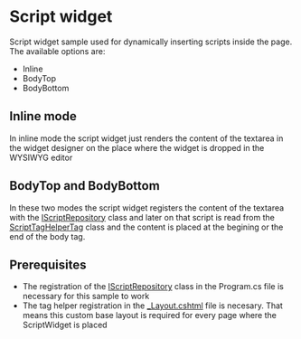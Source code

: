 # Script widget

Script widget sample used for dynamically inserting scripts inside the page. The available options are:

* Inline
* BodyTop
* BodyBottom

## Inline mode

In inline mode the script widget just renders the content of the textarea in the widget designer on the place where the widget is dropped in the WYSIWYG editor

## BodyTop and BodyBottom

In these two modes the script widget registers the content of the textarea with the [IScriptRepository](./TagHelpers/IScriptRepository.cs) class and later on that
script is read from the [ScriptTagHelperTag](./TagHelpers/ScriptTagHelper.cs) class and the content is placed at the begining or the end of the body tag.

## Prerequisites

* The registration of the [IScriptRepository](./TagHelpers/IScriptRepository.cs) class in the Program.cs file is necessary for this sample to work
* The tag helper registration in the [_Layout.cshtml](./Views/Shared/_Layout.cshtml) file is necesary. That means this custom base layout is required for every page where the ScriptWidget is placed



